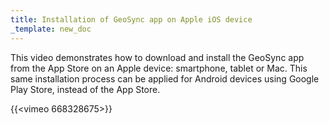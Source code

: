 ```yaml
---
title: Installation of GeoSync app on Apple iOS device
_template: new_doc
---
```



This video demonstrates how to download and install the GeoSync app from the App Store on an Apple device: smartphone, tablet or Mac.  This same installation process can be applied for Android devices using Google Play Store, instead of the App Store.

{{<vimeo 668328675>}}
